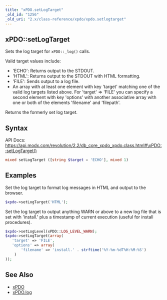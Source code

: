 ```yaml
---
title: "xPDO.setLogTarget"
_old_id: "1256"
_old_uri: "2.x/class-reference/xpdo/xpdo.setlogtarget"
---
```


## xPDO::setLogTarget

 Sets the log target for `xPDO::_log()` calls.

 Valid target values include:

- 'ECHO': Returns output to the STDOUT.
- 'HTML': Returns output to the STDOUT with HTML formatting.
- 'FILE': Sends output to a log file.
- An array with at least one element with key 'target' matching one of the valid log targets listed above. For 'target' => 'FILE' you can specify a second element with key 'options' with another associative array with one or both of the elements 'filename' and 'filepath'.

Returns the formerly set log target.

## Syntax

 API Docs: <https://api.modx.com/revolution/2.2/db_core_xpdo_xpdo.class.html#\xPDO::setLogTarget()>

``` php
mixed setLogTarget ([string $target = 'ECHO'], mixed 1)
```

## Examples

Set the log target to format log messages in HTML and output to the browser.

``` php
$xpdo->setLogTarget('HTML');
```

Set the log target to output anything WARN or above to a new log file that is set with 'install.' plus a timestamp of current execution (useful for install procedures).

``` php
$xpdo->setLogLevel(xPDO::LOG_LEVEL_WARN);
$xpdo->setLogTarget(array(
   'target' => 'FILE',
   'options' => array(
       'filename' => 'install.' . strftime('%Y-%m-%dT%H:%M:%S')
    )
));
```

## See Also

- [xPDO](extending-modx/xpdo "xPDO")
- [xPDO.log](extending-modx/xpdo/class-reference/xpdo/xpdo.log)
